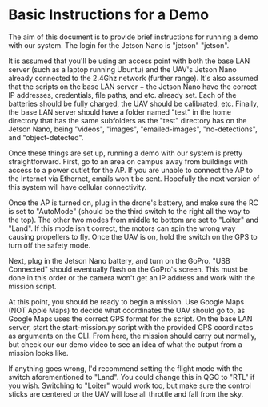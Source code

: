 # Basic Instructions for a Demo

The aim of this document is to provide brief instructions for running a demo with our system. The login for the Jetson Nano is "jetson" "jetson".

It is assumed that you'll be using an access point with both the base LAN server (such as a laptop running Ubuntu) and the UAV's Jetson Nano already connected to the 2.4Ghz network (further range). It's also assumed that the scripts on the base LAN server + the Jetson Nano have the correct IP addresses, credentials, file paths, and etc. already set. Each of the batteries should be fully charged, the UAV should be calibrated, etc. Finally, the base LAN server should have a folder named "test" in the home directory that has the same subfolders as the "test" directory has on the Jetson Nano, being "videos", "images", "emailed-images", "no-detections", and "object-detected".

Once these things are set up, running a demo with our system is pretty straightforward. First, go to an area on campus away from buildings with access to a power outlet for the AP. If you are unable to connect the AP to the Internet via Ethernet, emails won't be sent. Hopefully the next version of this system will have cellular connectivity.

Once the AP is turned on, plug in the drone's battery, and make sure the RC is set to "AutoMode" (should be the third switch to the right all the way to the top). The other two modes from middle to bottom are set to "Loiter" and "Land". If this mode isn't correct, the motors can spin the wrong way causing propellers to fly. Once the UAV is on, hold the switch on the GPS to turn off the safety mode.

Next, plug in the Jetson Nano battery, and turn on the GoPro. "USB Connected" should eventually flash on the GoPro's screen. This must be done in this order or the camera won't get an IP address and work with the mission script.

At this point, you should be ready to begin a mission. Use Google Maps (NOT Apple Maps) to decide what coordinates the UAV should go to, as Google Maps uses the correct GPS format for the script. On the base LAN server, start the start-mission.py script with the provided GPS coordinates as arguments on the CLI. From here, the mission should carry out normally, but check our our demo video to see an idea of what the output from a mission looks like.

If anything goes wrong, I'd recommend setting the flight mode with the switch aforementioned to "Land". You could change this in QGC to "RTL" if you wish. Switching to "Loiter" would work too, but make sure the control sticks are centered or the UAV will lose all throttle and fall from the sky.
